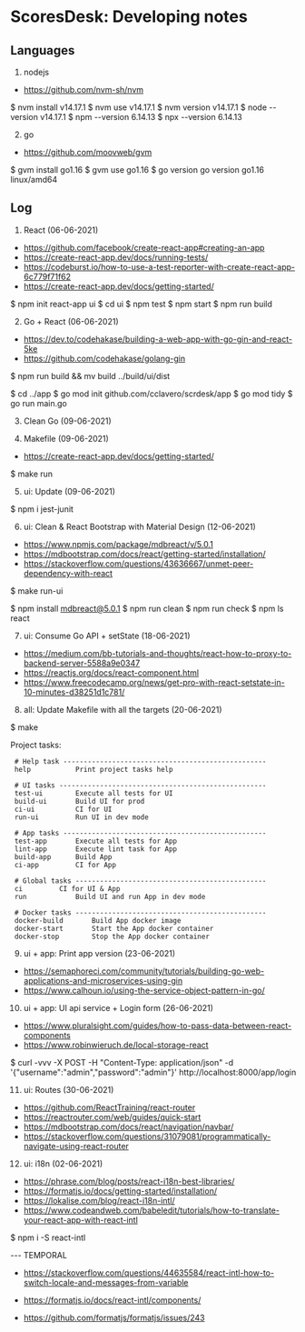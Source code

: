 # ScoresDesk: Developing notes

## Languages

1. nodejs

- https://github.com/nvm-sh/nvm

$ nvm install v14.17.1
$ nvm use v14.17.1
$ nvm version
v14.17.1
$ node --version
v14.17.1
$ npm --version
6.14.13
$ npx --version
6.14.13

2. go

- https://github.com/moovweb/gvm

$ gvm install go1.16
$ gvm use go1.16
$ go version
go version go1.16 linux/amd64

## Log

1. React (06-06-2021)

- https://github.com/facebook/create-react-app#creating-an-app
- https://create-react-app.dev/docs/running-tests/
- https://codeburst.io/how-to-use-a-test-reporter-with-create-react-app-6c779f71f62
- https://create-react-app.dev/docs/getting-started/

$ npm init react-app ui
$ cd ui
$ npm test
$ npm start
$ npm run build

2. Go + React (06-06-2021)

- https://dev.to/codehakase/building-a-web-app-with-go-gin-and-react-5ke
- https://github.com/codehakase/golang-gin

$ npm run build && mv build ../build/ui/dist

$ cd ../app
$ go mod init github.com/cclavero/scrdesk/app
$ go mod tidy
$ go run main.go

3. Clean Go (09-06-2021)

4. Makefile (09-06-2021)

- https://create-react-app.dev/docs/getting-started/

$ make run

5. ui: Update (09-06-2021)

$ npm i jest-junit

6. ui: Clean & React Bootstrap with Material Design (12-06-2021)

- https://www.npmjs.com/package/mdbreact/v/5.0.1
- https://mdbootstrap.com/docs/react/getting-started/installation/
- https://stackoverflow.com/questions/43636667/unmet-peer-dependency-with-react

$ make run-ui

$ npm install mdbreact@5.0.1
$ npm run clean
$ npm run check
$ npm ls react

7. ui: Consume Go API + setState (18-06-2021)

- https://medium.com/bb-tutorials-and-thoughts/react-how-to-proxy-to-backend-server-5588a9e0347
- https://reactjs.org/docs/react-component.html
- https://www.freecodecamp.org/news/get-pro-with-react-setstate-in-10-minutes-d38251d1c781/

8. all: Update Makefile with all the targets (20-06-2021)

$ make

 Project tasks:

	 # Help task --------------------------------------------------
	 help			Print project tasks help
	
	 # UI tasks ---------------------------------------------------
	 test-ui		Execute all tests for UI
	 build-ui		Build UI for prod
	 ci-ui			CI for UI
	 run-ui			Run UI in dev mode
	
	 # App tasks --------------------------------------------------
	 test-app		Execute all tests for App
	 lint-app		Execute lint task for App
	 build-app		Build App
	 ci-app			CI for App
	
	 # Global tasks -----------------------------------------------
	 ci			CI for UI & App
	 run			Build UI and run App in dev mode
	
	 # Docker tasks -----------------------------------------------
	 docker-build 		Build App docker image
	 docker-start		Start the App docker container
	 docker-stop		Stop the App docker container

9. ui + app: Print app version (23-06-2021)

- https://semaphoreci.com/community/tutorials/building-go-web-applications-and-microservices-using-gin
- https://www.calhoun.io/using-the-service-object-pattern-in-go/

10. ui + app: UI api service + Login form (26-06-2021)

- https://www.pluralsight.com/guides/how-to-pass-data-between-react-components
- https://www.robinwieruch.de/local-storage-react

$ curl -vvv -X POST -H "Content-Type: application/json" -d '{"username":"admin","password":"admin"}' http://localhost:8000/app/login

11. ui: Routes (30-06-2021)

- https://github.com/ReactTraining/react-router
- https://reactrouter.com/web/guides/quick-start
- https://mdbootstrap.com/docs/react/navigation/navbar/
- https://stackoverflow.com/questions/31079081/programmatically-navigate-using-react-router

12. ui: i18n (02-06-2021)

- https://phrase.com/blog/posts/react-i18n-best-libraries/
- https://formatjs.io/docs/getting-started/installation/
- https://lokalise.com/blog/react-i18n-intl/
- https://www.codeandweb.com/babeledit/tutorials/how-to-translate-your-react-app-with-react-intl

$ npm i -S react-intl

--- TEMPORAL

- https://stackoverflow.com/questions/44635584/react-intl-how-to-switch-locale-and-messages-from-variable

- https://formatjs.io/docs/react-intl/components/
- https://github.com/formatjs/formatjs/issues/243


